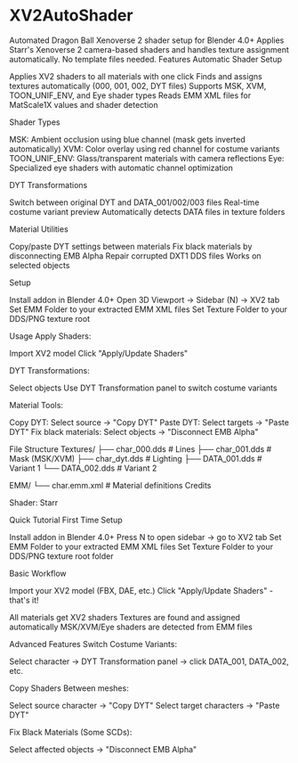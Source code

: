 # XV2AutoShader
Automated Dragon Ball Xenoverse 2 shader setup for Blender 4.0+
Applies Starr's Xenoverse 2 camera-based shaders and handles texture assignment automatically. No template files needed.
Features
Automatic Shader Setup

Applies XV2 shaders to all materials with one click
Finds and assigns textures automatically (000, 001, 002, DYT files)
Supports MSK, XVM, TOON_UNIF_ENV, and Eye shader types
Reads EMM XML files for MatScale1X values and shader detection

Shader Types

MSK: Ambient occlusion using blue channel (mask gets inverted automatically)
XVM: Color overlay using red channel for costume variants
TOON_UNIF_ENV: Glass/transparent materials with camera reflections
Eye: Specialized eye shaders with automatic channel optimization

DYT Transformations

Switch between original DYT and DATA_001/002/003 files
Real-time costume variant preview
Automatically detects DATA files in texture folders

Material Utilities

Copy/paste DYT settings between materials
Fix black materials by disconnecting EMB Alpha
Repair corrupted DXT1 DDS files
Works on selected objects

Setup

Install addon in Blender 4.0+
Open 3D Viewport → Sidebar (N) → XV2 tab
Set EMM Folder to your extracted EMM XML files
Set Texture Folder to your DDS/PNG texture root

Usage
Apply Shaders:

Import XV2 model
Click "Apply/Update Shaders"

DYT Transformations:

Select objects
Use DYT Transformation panel to switch costume variants

Material Tools:

Copy DYT: Select source → "Copy DYT"
Paste DYT: Select targets → "Paste DYT"
Fix black materials: Select objects → "Disconnect EMB Alpha"

File Structure
Textures/
├── char_000.dds    # Lines
├── char_001.dds    # Mask (MSK/XVM)
├── char_dyt.dds    # Lighting
├── DATA_001.dds    # Variant 1
└── DATA_002.dds    # Variant 2

EMM/
└── char.emm.xml    # Material definitions
Credits

Shader: Starr

Quick Tutorial
First Time Setup

Install addon in Blender 4.0+
Press N to open sidebar → go to XV2 tab
Set EMM Folder to your extracted EMM XML files
Set Texture Folder to your DDS/PNG texture root folder

Basic Workflow

Import your XV2 model (FBX, DAE, etc.)
Click "Apply/Update Shaders" - that's it!

All materials get XV2 shaders
Textures are found and assigned automatically
MSK/XVM/Eye shaders are detected from EMM files



Advanced Features
Switch Costume Variants:

Select character → DYT Transformation panel → click DATA_001, DATA_002, etc.

Copy Shaders Between meshes:

Select source character → "Copy DYT"
Select target characters → "Paste DYT"

Fix Black Materials (Some SCDs):

Select affected objects → "Disconnect EMB Alpha"
